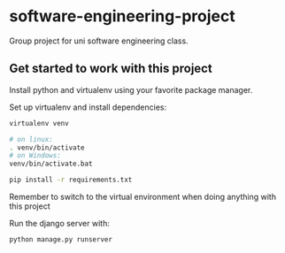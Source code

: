 # software-engineering-project
Group project for uni software engineering class.

## Get started to work with this project

Install python and virtualenv using your favorite package manager.

Set up virtualenv and install dependencies:
```bash
virtualenv venv

# on linux:
. venv/bin/activate
# on Windows:
venv/bin/activate.bat

pip install -r requirements.txt
```

Remember to switch to the virtual environment when doing anything with this project

Run the django server with:
```bash
python manage.py runserver
```
